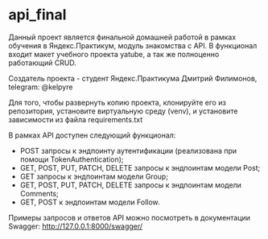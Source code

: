 # api_final

Данный проект является финальной домашней работой в рамках обучения в Яндекс.Практикум, модуль знакомства с API. В функционал входит макет учебного проекта yatube, а так же полноценно работающий CRUD.

Создатель проекта - студент Яндекс.Практикума Дмитрий Филимонов, telegram: @kelpyre

Для того, чтобы развернуть копию проекта, клонируйте его из репозитория, установите виртуальную среду (venv), и установите зависимости из файла requirements.txt

В рамках API доступен следующий функционал:
- POST запросы к эндпоинту аутентификации (реализована при помощи TokenAuthentication);
- GET, POST, PUT, PATCH, DELETE запросы к эндпоинтам модели Post;
- GET запросы к эндпоинтам модели Group;
- GET, POST, PUT, PATCH, DELETE запросы к эндпоинтам модели Comments;
- GET, POST к эндпоинтам модели Follow.

Примеры запросов и ответов API можно посмотреть в документации Swagger: http://127.0.0.1:8000/swagger/
